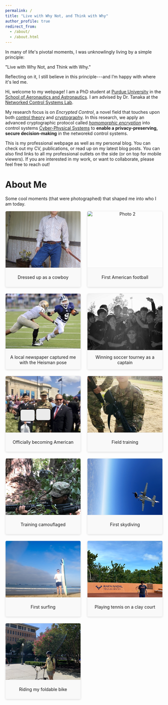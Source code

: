 ```yaml
---
permalink: /
title: "Live with Why Not, and Think with Why"
author_profile: true
redirect_from: 
  - /about/
  - /about.html
---
```


In many of life's pivotal moments, I was unknowlingly living by a simple principle: 

  "Live with Why Not, and Think with Why."

Reflecting on it, I still believe in this principle---and I’m happy with where it's led me.

Hi, welcome to my webpage! I am a PhD student at [Purdue University](https://www.purdue.edu/) in the [School of Aeronautics and Astronautics](https://engineering.purdue.edu/AAE). I am advised by Dr. Tanaka at the [Networked Control Systems Lab](https://networked-control-systems-lab.github.io/).

My research focus is on <em>Encrypted Control</em>, a novel field that touches upon both [control theory](https://en.wikipedia.org/wiki/Control_theory) and [cryptography](https://en.wikipedia.org/wiki/Cryptography). In this research, we apply an advanced cryptographic protocol called <em>[homomorphic encryption](https://en.wikipedia.org/wiki/Homomorphic_encryption)</em> into control systems [Cyber-Physical Systems](https://www.nsf.gov/funding/opportunities/cps-cyber-physical-systems) to **enable a privacy-preserving, secure decision-making** in the networekd control systems.

This is my professional webpage as well as my personal blog.
You can check out my CV, publications, or read up on my latest blog posts.
You can also find links to all my professional outlets on the side (or on top for mobile viewers).
If you are interested in my work, or want to collaborate, please feel free to reach out!

About Me
======
Some cool moments (that were photographed) that shaped me into who I am today.

<!-- Lightbox & Gallery Styles -->
<style>
  /* Grid layout for thumbnails */
  .gallery-grid {
    display: grid;
    grid-template-columns: repeat(auto-fill, minmax(220px, 1fr));
    gap: 20px;
    margin-bottom: 30px;
  }
  
  /* Thumbnail container */
  .gallery-item {
    margin: 0;
    text-align: center;
    display: flex;
    flex-direction: column;
    cursor: pointer;
    position: relative;
    border: 1px solid #eee;
    border-radius: 5px;
    overflow: hidden;
    box-shadow: 0 2px 5px rgba(0,0,0,0.1);
    transition: transform 0.2s, box-shadow 0.2s;
  }
  
  .gallery-item:hover {
    transform: translateY(-3px);
    box-shadow: 0 5px 15px rgba(0,0,0,0.1);
  }
  
  /* Thumbnail image container */
  .thumbnail-container {
    height: 180px;
    display: flex;
    align-items: center;
    justify-content: center;
    overflow: hidden;
  }
  
  /* Thumbnail image */
  .thumbnail {
    width: 100%;
    height: 100%;
    object-fit: cover;
    transition: transform 0.3s;
  }
  
  .thumbnail:hover {
    transform: scale(1.05);
  }
  
  /* Caption for thumbnails */
  .thumbnail-caption {
    font-size: 14px;
    padding: 10px;
    min-height: 40px;
    display: flex;
    align-items: center;
    justify-content: center;
    background-color: #f9f9f9;
    border-top: 1px solid #eee;
  }
  
  /* Lightbox overlay */
  .lightbox {
    display: none;
    position: fixed;
    top: 0;
    left: 0;
    width: 100%;
    height: 100%;
    background-color: rgba(0, 0, 0, 0.9);
    z-index: 1000;
    justify-content: center;
    align-items: center;
    flex-direction: column;
  }
  
  /* Lightbox content container */
  .lightbox-content {
    max-width: 90%;
    max-height: 80%;
    text-align: center;
  }
  
  /* Lightbox image */
  .lightbox-image {
    max-width: 100%;
    max-height: 80vh;
    object-fit: contain;
    border-radius: 5px;
  }
  
  /* Lightbox caption */
  .lightbox-caption {
    color: white;
    font-size: 18px;
    padding: 15px;
    max-width: 800px;
    margin-top: 15px;
    background-color: rgba(0, 0, 0, 0.5);
    border-radius: 5px;
  }
  
  /* Close button */
  .close-button {
    position: absolute;
    top: 20px;
    right: 30px;
    font-size: 30px;
    color: white;
    cursor: pointer;
    transition: color 0.2s;
  }
  
  .close-button:hover {
    color: #ccc;
  }
  
  .lightbox-nav {
    display: flex;
    justify-content: space-between;
    width: 100%;
    max-width: 400px;
    margin-top: 20px;
  }
  
  .nav-button {
    background-color: rgba(255, 255, 255, 0.2);
    color: white;
    border: none;
    padding: 10px 20px;
    border-radius: 4px;
    cursor: pointer;
    font-size: 16px;
    transition: background-color 0.2s;
  }
  
  .nav-button:hover {
    background-color: rgba(255, 255, 255, 0.3);
  }
  
  .keyboard-hint {
    color: rgba(255, 255, 255, 0.6);
    font-size: 12px;
    margin-top: 15px;
    text-align: center;
  }
</style>

<!-- Gallery Grid -->
<div class="gallery-grid">
  <figure class="gallery-item" onclick="openLightbox('/images/cowboy.jpeg', 'Dressed up as a cowboy (exchange student days)')">
    <div class="thumbnail-container">
      <img src="/images/cowboy.jpeg" alt="Photo 1" class="thumbnail">
    </div>
    <figcaption class="thumbnail-caption">Dressed up as a cowboy</figcaption>
  </figure>

  <figure class="gallery-item" onclick="openLightbox('/images/football_torney.jpg', 'First American football experience')">
    <div class="thumbnail-container">
      <img src="/images/football_torney.jpg" alt="Photo 2" class="thumbnail">
    </div>
    <figcaption class="thumbnail-caption">First American football</figcaption>
  </figure>
  
  <figure class="gallery-item" onclick="openLightbox('/images/hs_football.jpeg', 'A local news took a cool picture of me with the Heisman pose')">
    <div class="thumbnail-container">
      <img src="/images/hs_football.jpeg" alt="Photo 3" class="thumbnail">
    </div>
    <figcaption class="thumbnail-caption">A local newspaper captured me with the Heisman pose</figcaption>
  </figure>

  <figure class="gallery-item" onclick="openLightbox('/images/soccer_torney.jpeg', 'Led my Korean student soccer team to win a local tournament as a captain')">
    <div class="thumbnail-container">
      <img src="/images/soccer_torney.jpeg" alt="Photo 9" class="thumbnail">
    </div>
    <figcaption class="thumbnail-caption">Winning soccer tourney as a captain</figcaption>
  </figure>
  
  <figure class="gallery-item" onclick="openLightbox('/images/natural_independence.jpeg', 'The Oath of Allegiance on the Independence day')">
    <div class="thumbnail-container">
      <img src="/images/natural_independence.jpeg" alt="Photo 4" class="thumbnail">
    </div>
    <figcaption class="thumbnail-caption">Officially becoming American</figcaption>
  </figure>

  <figure class="gallery-item" onclick="openLightbox('/images/train_army.jpeg', 'Field training days in the US Army')">
    <div class="thumbnail-container">
      <img src="/images/train_army.jpeg" alt="Photo 5" class="thumbnail">
    </div>
    <figcaption class="thumbnail-caption">Field training</figcaption>
  </figure>

  <figure class="gallery-item" onclick="openLightbox('/images/camo.jpeg', 'Training with a camouflage in the field')">
    <div class="thumbnail-container">
      <img src="/images/camo.jpeg" alt="Photo 6" class="thumbnail">
    </div>
    <figcaption class="thumbnail-caption">Training camouflaged</figcaption>
  </figure>

  <figure class="gallery-item" onclick="openLightbox('/images/skydiving.jpeg', 'Jumped from an airplane at 10,000 feet')">
    <div class="thumbnail-container">
      <img src="/images/skydiving.jpeg" alt="Photo 7" class="thumbnail">
    </div>
    <figcaption class="thumbnail-caption">First skydiving</figcaption>
  </figure>

  <figure class="gallery-item" onclick="openLightbox('/images/surfing.jpeg', 'Tried surfing for the first time')">
    <div class="thumbnail-container">
      <img src="/images/surfing.jpeg" alt="Photo 8" class="thumbnail">
    </div>
    <figcaption class="thumbnail-caption">First surfing</figcaption>
  </figure>

  <figure class="gallery-item" onclick="openLightbox('/images/tennis_nadal.jpeg', 'Played tennis on a red clay court')">
    <div class="thumbnail-container">
      <img src="/images/tennis_nadal.jpeg" alt="Photo 9" class="thumbnail">
    </div>
    <figcaption class="thumbnail-caption">Playing tennis on a clay court</figcaption>
  </figure>

  <figure class="gallery-item" onclick="openLightbox('/images/biking_on_campus.jpeg', 'Biking on a campus is a great feeling')">
    <div class="thumbnail-container">
      <img src="/images/biking_on_campus.jpeg" alt="Photo 9" class="thumbnail">
    </div>
    <figcaption class="thumbnail-caption">Riding my foldable bike</figcaption>
  </figure>
</div>

<!-- Lightbox Container -->
<div id="lightbox" class="lightbox" onclick="closeLightbox()">
  <span class="close-button">&times;</span>
  <div class="lightbox-content" onclick="event.stopPropagation()">
    <img id="lightbox-image" class="lightbox-image" src="" alt="Enlarged photo">
    <div id="lightbox-caption" class="lightbox-caption"></div>
    <div class="lightbox-nav">
      <button class="nav-button prev-button" onclick="prevImage()">&lt; Previous</button>
      <button class="nav-button next-button" onclick="nextImage()">Next &gt;</button>
    </div>
    <div class="keyboard-hint">Use ← → arrow keys to navigate</div>
  </div>
</div>

<!-- JavaScript for Lightbox Functionality -->
<script>
  // Store image data for navigation
  const galleryImages = [
    { src: '/images/cowboy.jpeg', caption: 'Dressed up as a cowboy (exchange student days)' },
    { src: '/images/football_torney.jpg', caption: 'First American football experience' },
    { src: '/images/hs_football.jpeg', caption: 'A local news took a cool picture of me with the Heisman pose' },
    { src: '/images/soccer_torney.jpeg', caption: 'Led my Korean student soccer team to win a local tournament as a captain' },
    { src: '/images/natural_independence.jpeg', caption: 'The Oath of Allegiance on the Independence day' },
    { src: '/images/train_army.jpeg', caption: 'Field training days in the US Army' },
    { src: '/images/camo.jpeg', caption: 'Training with a camouflage in the field' },
    { src: '/images/skydiving.jpeg', caption: 'Jumped from an airplane at 10,000 feet' },
    { src: '/images/surfing.jpeg', caption: 'Tried surfing for the first time' },
    { src: '/images/tennis_nadal.jpeg', caption: 'Played tennis on a red clay court' },
    { src: '/images/biking_on_campus.jpeg', caption: 'Biking on a campus is a great feeling' }
  ];
  
  let currentImageIndex = 0;
  
  // Open lightbox with the clicked image
  function openLightbox(imageSrc, caption) {
    const lightbox = document.getElementById('lightbox');
    const lightboxImage = document.getElementById('lightbox-image');
    const lightboxCaption = document.getElementById('lightbox-caption');
    
    // Find the index of the clicked image
    currentImageIndex = galleryImages.findIndex(img => img.src === imageSrc);
    
    lightboxImage.src = imageSrc;
    lightboxCaption.textContent = caption;
    lightbox.style.display = 'flex';
    
    // Prevent the click from bubbling up and immediately closing
    event.stopPropagation();
  }
  
  // Navigate to previous image
  function prevImage() {
    currentImageIndex = (currentImageIndex - 1 + galleryImages.length) % galleryImages.length;
    updateLightboxImage();
  }
  
  // Navigate to next image
  function nextImage() {
    currentImageIndex = (currentImageIndex + 1) % galleryImages.length;
    updateLightboxImage();
  }
  
  // Update the lightbox with current image
  function updateLightboxImage() {
    const lightboxImage = document.getElementById('lightbox-image');
    const lightboxCaption = document.getElementById('lightbox-caption');
    
    lightboxImage.src = galleryImages[currentImageIndex].src;
    lightboxCaption.textContent = galleryImages[currentImageIndex].caption;
  }
  
  // Close lightbox
  function closeLightbox() {
    document.getElementById('lightbox').style.display = 'none';
  }
  
  // Keyboard navigation
  document.addEventListener('keydown', function(event) {
    const lightbox = document.getElementById('lightbox');
    // Only handle keyboard navigation when lightbox is open
    if (lightbox.style.display === 'flex') {
      switch(event.key) {
        case 'ArrowLeft':
          prevImage();
          event.preventDefault();
          break;
        case 'ArrowRight':
          nextImage();
          event.preventDefault();
          break;
        case 'Escape':
          closeLightbox();
          event.preventDefault();
          break;
      }
    }
  });
</script>